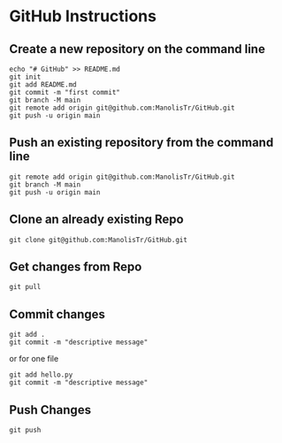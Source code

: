 # GitHub Instructions

## Create a new repository on the command line
```
echo "# GitHub" >> README.md
git init
git add README.md
git commit -m "first commit"
git branch -M main
git remote add origin git@github.com:ManolisTr/GitHub.git
git push -u origin main
```
## Push an existing repository from the command line
```
git remote add origin git@github.com:ManolisTr/GitHub.git
git branch -M main
git push -u origin main
```

## Clone an already existing Repo
```
git clone git@github.com:ManolisTr/GitHub.git
```
## Get changes from Repo
```
git pull
```

## Commit changes
```
git add .
git commit -m "descriptive message"
```
or for one file

```
git add hello.py
git commit -m "descriptive message"
```

## Push Changes
```
git push
```